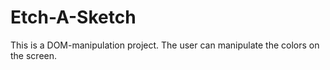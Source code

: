 # Etch-A-Sketch
This is a DOM-manipulation project. The user can manipulate the colors on the screen.
